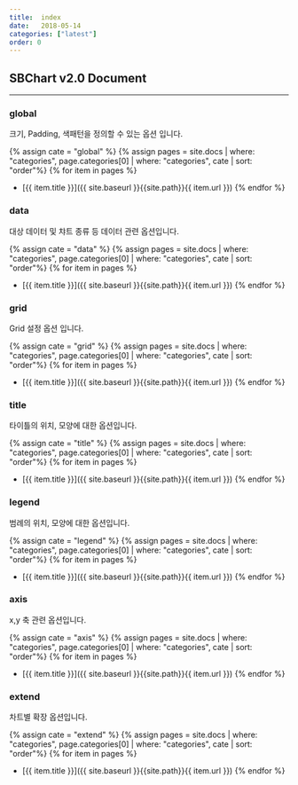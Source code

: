 ```yaml
---
title:  index
date:   2018-05-14
categories: ["latest"]
order: 0
---
```


## SBChart v2.0 Document
---

### global

크기, Padding, 색패턴을 정의할 수 있는 옵션 입니다.

{% assign cate = "global" %}
{% assign pages = site.docs | where: "categories", page.categories[0] | where: "categories", cate | sort: "order"%}
{% for item in pages %}
* [{{ item.title }}]({{ site.baseurl }}{{site.path}}{{ item.url }})
{% endfor %}


### data

대상 데이터 및 챠트 종류 등 데이터 관련 옵션입니다.

{% assign cate = "data" %}
{% assign pages = site.docs | where: "categories", page.categories[0] | where: "categories", cate | sort: "order"%}
{% for item in pages %}
* [{{ item.title }}]({{ site.baseurl }}{{site.path}}{{ item.url }})
{% endfor %}


### grid

Grid 설정 옵션 입니다.

{% assign cate = "grid" %}
{% assign pages = site.docs | where: "categories", page.categories[0] | where: "categories", cate | sort: "order"%}
{% for item in pages %}
* [{{ item.title }}]({{ site.baseurl }}{{site.path}}{{ item.url }})
{% endfor %}


### title

타이틀의 위치, 모양에 대한 옵션입니다.

{% assign cate = "title" %}
{% assign pages = site.docs | where: "categories", page.categories[0] | where: "categories", cate | sort: "order"%}
{% for item in pages %}
* [{{ item.title }}]({{ site.baseurl }}{{site.path}}{{ item.url }})
{% endfor %}


### legend

범례의 위치, 모양에 대한  옵션입니다.

{% assign cate = "legend" %}
{% assign pages = site.docs | where: "categories", page.categories[0] | where: "categories", cate | sort: "order"%}
{% for item in pages %}
* [{{ item.title }}]({{ site.baseurl }}{{site.path}}{{ item.url }})
{% endfor %}


### axis

x,y 축 관련 옵션입니다.

{% assign cate = "axis" %}
{% assign pages = site.docs | where: "categories", page.categories[0] | where: "categories", cate | sort: "order"%}
{% for item in pages %}
* [{{ item.title }}]({{ site.baseurl }}{{site.path}}{{ item.url }})
{% endfor %}

### extend

차트별 확장 옵션입니다.

{% assign cate = "extend" %}
{% assign pages = site.docs | where: "categories", page.categories[0] | where: "categories", cate | sort: "order"%}
{% for item in pages %}
* [{{ item.title }}]({{ site.baseurl }}{{site.path}}{{ item.url }})
{% endfor %}
